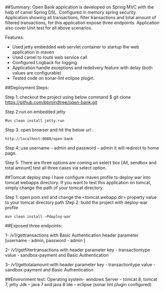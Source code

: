 ##Summary:
Open Bank application is developed on Spring MVC with the help of camel Spring DSL. Configured in memory spring security. Application showing all transactions, filter transactions and total amount of filtered transactions, for this application expose three endpoints. Application also cover Unit test for all above scenarios.
 
Features:
-	Used jetty embedded web servlet container to startup the web application in maven   
-	Used camel to route web service call
-	Configured Logback for logging
-	Application handle exceptions and redelivery feature with delay (both values are configurable)
-	Tested code on sonar-lint eclipse plugin. 




##Deployment Steps:

Step 1: checkout the project using below command 
	$ git clone https://github.com/bbmindtree/open-bank.git

Step 2:run on embedded jetty 
 
 	Mvn clean install jetty:run

Step 3: open browser and hit the below url :
	
	http://localhost:8080/open-bank

Step 4: use username – admin and password – admin it will redirect to home page.

Step 5: There are three options are coming on select box [All, sendbox and total amount] test all three cases via select option.

##Tomcat deploy step
I have configure maven profile to deploy war into tomcat webapps directory. If you want to test this application on tomcat, simply change the path of your tomcat directory.

Step 1: open pom.xml and change the <tomcat.webapp.dir> property value to your tomcat directory path
Step 2: build the project with deploy-war profile
	
	mvn clean install –Pdeploy-war
	
	
##Exposed three endpoints:

1- /v1/gettransactions with Basic Authentication header parameter [username - admin, password - admin ]

2- /v1/getfiltertransactions with header parameter key - transactiontype  value - sandbox-payment and Basic Authentication

3- /v1/gettotalamount with header parameter key - transactiontype  value - sandbox-payment and Basic Authentication


##Environment test:
Operating system- windows 
Server – tomcat 8, tomcat 7, jetty
Jdk – java 7 and java 8
Ide – eclipse (sonar lint plugin configured)	

	







